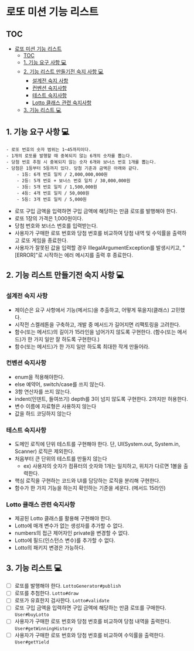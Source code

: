 # 로또 미션 기능 리스트

## TOC

<!-- TOC -->
* [로또 미션 기능 리스트](#---)
  * [TOC](#toc)
  * [1. 기능 요구 사항 💻](#1----)
  * [2. 기능 리스트 만들기전 숙지 사항 💻](#2------)
    * [설계전 숙지 사항](#--)
    * [컨벤션 숙지사항](#-)
    * [테스트 숙지사항](#-)
    * [Lotto 클래스 관련 숙지사항](#lotto---)
  * [3. 기능 리스트 💻](#3---)
<!-- TOC -->

## 1. 기능 요구 사항 💻

```
- 로또 번호의 숫자 범위는 1~45까지이다.
- 1개의 로또를 발행할 때 중복되지 않는 6개의 숫자를 뽑는다.
- 당첨 번호 추첨 시 중복되지 않는 숫자 6개와 보너스 번호 1개를 뽑는다.
- 당첨은 1등부터 5등까지 있다. 당첨 기준과 금액은 아래와 같다.
    - 1등: 6개 번호 일치 / 2,000,000,000원
    - 2등: 5개 번호 + 보너스 번호 일치 / 30,000,000원
    - 3등: 5개 번호 일치 / 1,500,000원
    - 4등: 4개 번호 일치 / 50,000원
    - 5등: 3개 번호 일치 / 5,000원
```

- 로또 구입 금액을 입력하면 구입 금액에 해당하는 만큼 로또를 발행해야 한다.
- 로또 1장의 가격은 1,000원이다.
- 당첨 번호와 보너스 번호를 입력받는다.
- 사용자가 구매한 로또 번호와 당첨 번호를 비교하여 당첨 내역 및 수익률을 출력하고 로또 게임을 종료한다.
- 사용자가 잘못된 값을 입력할 경우 IllegalArgumentException를 발생시키고, "[ERROR]"로 시작하는 에러 메시지를 출력 후 종료한다.

## 2. 기능 리스트 만들기전 숙지 사항 💻

### 설계전 숙지 사항

- 제이슨은 요구 사항에서 기능(메서드)을 추출하고, 어떻게 묶을지(클래스) 고민했다.
- 시작전 스켈레톤을 구축하고, 개발 중 메서드가 길어지면 리팩토링을 고려한다.
- 함수(또는 메서드)의 길이가 15라인을 넘어가지 않도록 구현한다. (함수(또는 메서드)가 한 가지 일만 잘 하도록 구현한다.)
- 함수(또는 메서드)가 한 가지 일만 하도록 최대한 작게 만들어라.

### 컨벤션 숙지사항

- enum을 적용해야한다.
- else 예약어, switch/case를 쓰지 않는다.
- 3항 연산자를 쓰지 않는다.
- indent(인덴트, 들여쓰기) depth를 3이 넘지 않도록 구현한다. 2까지만 허용한다.
- 변수 이름에 자료형은 사용하지 않는다
- 값을 하드 코딩하지 않는다

### 테스트 숙지사항

- 도메인 로직에 단위 테스트를 구현해야 한다. 단, UI(System.out, System.in, Scanner) 로직은 제외한다.
- 처음부터 큰 단위의 테스트를 만들지 않는다
    - ex) 사용자의 숫자가 컴퓨터의 숫자와 1개는 일치하고, 위치가 다르면 1볼을 출력한다.
- 핵심 로직을 구현하는 코드와 UI를 담당하는 로직을 분리해 구현한다.
- 함수가 한 가지 기능을 하는지 확인하는 기준을 세운다. (메서드 15라인)

### Lotto 클래스 관련 숙지사항

- 제공된 Lotto 클래스를 활용해 구현해야 한다.
- Lotto에 매개 변수가 없는 생성자를 추가할 수 없다.
- numbers의 접근 제어자인 private을 변경할 수 없다.
- Lotto에 필드(인스턴스 변수)를 추가할 수 없다.
- Lotto의 패키지 변경은 가능하다.

## 3. 기능 리스트 💻

- [ ] 로또를 발행해야 한다. `LottoGenerator#publish`
- [ ] 로또를 추첨한다. `Lotto#draw`
- [ ] 로또가 유효한지 검사한다. `Lotto#validate`
- [ ] 로또 구입 금액을 입력하면 구입 금액에 해당하는 만큼 로또를 구매한다. `User#buyLotto`
- [ ] 사용자가 구매한 로또 번호와 당첨 번호를 비교하여 당첨 내역을 출력한다. `User#getWinningHistory`
- [ ] 사용자가 구매한 로또 번호와 당첨 번호를 비교하여 수익률을 출력한다. `User#getYield`
